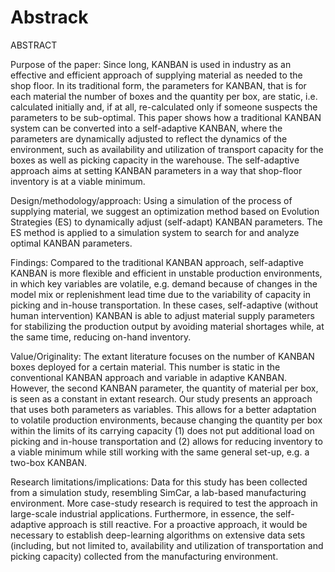 # Abstrack
ABSTRACT

Purpose of the paper:
Since long, KANBAN is used in industry as an effective and efficient approach of supplying material as needed to the shop floor. In its traditional form, the parameters for KANBAN, that is for each material the number of boxes and the quantity per box, are static, i.e. calculated initially and, if at all, re-calculated only if someone suspects the parameters to be sub-optimal. This paper shows how a traditional KANBAN system can be converted into a self-adaptive KANBAN, where the parameters are dynamically adjusted to reflect the dynamics of the environment, such as availability and utilization of transport capacity for the boxes as well as picking capacity in the warehouse. The self-adaptive approach aims at setting KANBAN parameters in a way that shop-floor inventory is at a viable minimum.

Design/methodology/approach: 
Using a simulation of the process of supplying material, we suggest an optimization method based on Evolution Strategies (ES) to dynamically adjust (self-adapt) KANBAN parameters. The ES method is applied to a simulation system to search for and analyze optimal KANBAN parameters.  

Findings: 
Compared to the traditional KANBAN approach, self-adaptive KANBAN is more flexible and efficient in unstable production environments, in which key variables are volatile, e.g. demand because of changes in the model mix or replenishment lead time due to the variability of capacity in picking and in-house transportation. In these cases, self-adaptive (without human intervention) KANBAN is able to adjust material supply parameters for stabilizing the production output by avoiding material shortages while, at the same time, reducing on-hand inventory. 


Value/Originality: 
The extant literature focuses on the number of KANBAN boxes deployed for a certain material. This number is static in the conventional KANBAN approach and variable in adaptive KANBAN. However, the second KANBAN parameter, the quantity of material per box, is seen as a constant in extant research. Our study presents an approach that uses both parameters as variables. This allows for a better adaptation to volatile production environments, because changing the quantity per box within the limits of its carrying capacity (1) does not put additional load on picking and in-house transportation and (2) allows for reducing inventory to a viable minimum while still working with the same general set-up, e.g. a two-box KANBAN.

Research limitations/implications:
Data for this study has been collected from a simulation study, resembling SimCar, a lab-based manufacturing environment. More case-study research is required to test the approach in large-scale industrial applications. Furthermore, in essence, the self-adaptive approach is still reactive. For a proactive approach, it would be necessary to establish deep-learning algorithms on extensive data sets (including, but not limited to, availability and utilization of transportation and picking capacity) collected from the manufacturing environment.

